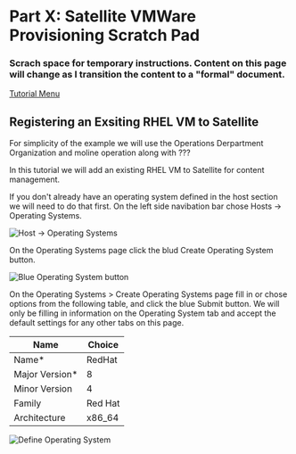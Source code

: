 # Part X: Satellite VMWare Provisioning Scratch Pad

### Scrach space for temporary instructions. Content on this page will change as I transition the content to a "formal" document.

[Tutorial Menu](https://github.com/pslucas0212/RedHat-Satellite-VM-Provisioning-to-vSphere-Tutorial) 

## Registering an Exsiting RHEL VM to Satellite

For simplicity of the example we will use the Operations Derpartment Organization and moline operation along with ???

In this tutorial we will add an existing RHEL VM to Satellite for content management.  

If you don't already have an operating system defined in the host section we will need to do that first.  On the left side navibation bar chose Hosts -> Operating Systems.

![Host -> Operating Systems](/images/sat83.png)

On the Operating Systems page click the blud Create Operating System button. 

![Blue Operating System button](/images/sat84.png)

On the Operating Systems > Create Operating Systems page fill in or chose options from the following table, and click the blue Submit button.  We will only be filling in information on the Operating System tab and accept the default settings for any other tabs on this page.  

Name | Choice
---- | ------
Name* | RedHat
Major Version* | 8
Minor Version | 4
Family | Red Hat
Architecture | x86_64

![Define Operating System](/images/sat85.png)
